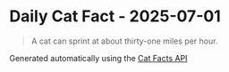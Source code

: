 # Daily Cat Fact - 2025-07-01

> A cat can sprint at about thirty-one miles per hour.

Generated automatically using the [Cat Facts API](https://catfact.ninja)
